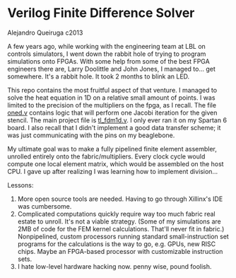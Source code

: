# Verilog Finite Difference Solver

Alejandro Queiruga c2013

A few years ago, while working with the engineering team at LBL on controls simulators, I went down the rabbit hole of trying to program simulations onto FPGAs. With some help from some of the best FPGA engineers there are, Larry Doolittle and John Jones, I managed to... get somewhere. It's a rabbit hole. It took 2 months to blink an LED.

This repo contains the most fruitful aspect of that venture. I managed to solve the heat equation in 1D on a relative small amount of points. I was limited to the precision of the multipliers on the fpga, as I recall. The file [oned.v](oned.v) contains logic that will perform one Jacobi iteration for the given stencil. The main project file is [tl_fdm1d.v](tl_fdm1d.v). I only ever ran it on my Spartan 6 board. I also recall that I didn't implement a good data transfer scheme; it was just communicating with the pins on my beaglebone.

My ultimate goal was to make a fully pipelined finite element assembler, unrolled entirely onto the fabric/multipliers. Every clock cycle would compute one local element matrix, which would be assembled on the host CPU. I gave up after realizing I was learning how to implement division...

Lessons:

1. More open source tools are needed. Having to go through Xillinx's IDE was cumbersome.
1. Complicated computations quickly require way too much fabric real estate to unroll. It's not a viable strategy. (Some of my simulations are 2MB of code for the FEM kernel calculations. That'll never fit in fabric.) Nonpipelined, custom processors running standard small-instruction set programs for the calculations is the way to go, e.g. GPUs, new RISC chips. Maybe an FPGA-based processor with customizable instruction sets.
1. I hate low-level hardware hacking now. penny wise, pound foolish.
